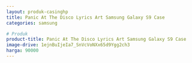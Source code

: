 ```yaml
---
layout: produk-casinghp
title: Panic At The Disco Lyrics Art Samsung Galaxy S9 Case
categories: samsung

# Produk
product-title: Panic At The Disco Lyrics Art Samsung Galaxy S9 Case
image-drive: 1ejnBuIjeIa7_SnVcVoNXx65d9Ygg2ch3
harga: 90000
---
```

